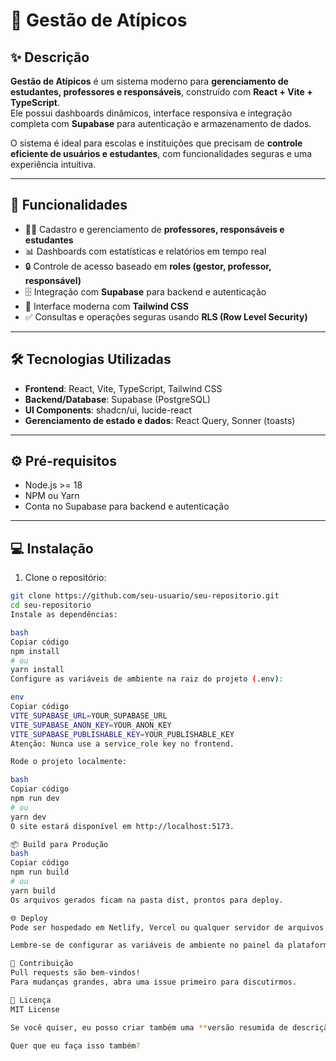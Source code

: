 # 🎯 Gestão de Atípicos

## ✨ Descrição
**Gestão de Atípicos** é um sistema moderno para **gerenciamento de estudantes, professores e responsáveis**, construído com **React + Vite + TypeScript**.  
Ele possui dashboards dinâmicos, interface responsiva e integração completa com **Supabase** para autenticação e armazenamento de dados.

O sistema é ideal para escolas e instituições que precisam de **controle eficiente de usuários e estudantes**, com funcionalidades seguras e uma experiência intuitiva.

---

## 🚀 Funcionalidades

- 👨‍🏫 Cadastro e gerenciamento de **professores, responsáveis e estudantes**  
- 📊 Dashboards com estatísticas e relatórios em tempo real  
- 🔒 Controle de acesso baseado em **roles (gestor, professor, responsável)**  
- 🗄️ Integração com **Supabase** para backend e autenticação  
- 🎨 Interface moderna com **Tailwind CSS**  
- ✅ Consultas e operações seguras usando **RLS (Row Level Security)**  

---

## 🛠 Tecnologias Utilizadas

- **Frontend**: React, Vite, TypeScript, Tailwind CSS  
- **Backend/Database**: Supabase (PostgreSQL)  
- **UI Components**: shadcn/ui, lucide-react  
- **Gerenciamento de estado e dados**: React Query, Sonner (toasts)

---

## ⚙️ Pré-requisitos

- Node.js >= 18  
- NPM ou Yarn  
- Conta no Supabase para backend e autenticação  

---

## 💻 Instalação

1. Clone o repositório:

```bash
git clone https://github.com/seu-usuario/seu-repositorio.git
cd seu-repositorio
Instale as dependências:

bash
Copiar código
npm install
# ou
yarn install
Configure as variáveis de ambiente na raiz do projeto (.env):

env
Copiar código
VITE_SUPABASE_URL=YOUR_SUPABASE_URL
VITE_SUPABASE_ANON_KEY=YOUR_ANON_KEY
VITE_SUPABASE_PUBLISHABLE_KEY=YOUR_PUBLISHABLE_KEY
Atenção: Nunca use a service_role key no frontend.

Rode o projeto localmente:

bash
Copiar código
npm run dev
# ou
yarn dev
O site estará disponível em http://localhost:5173.

📦 Build para Produção
bash
Copiar código
npm run build
# ou
yarn build
Os arquivos gerados ficam na pasta dist, prontos para deploy.

🌐 Deploy
Pode ser hospedado em Netlify, Vercel ou qualquer servidor de arquivos estáticos.

Lembre-se de configurar as variáveis de ambiente no painel da plataforma.

🤝 Contribuição
Pull requests são bem-vindos!
Para mudanças grandes, abra uma issue primeiro para discutirmos.

📄 Licença
MIT License

Se você quiser, eu posso criar também uma **versão resumida de descrição** para o GitHub (aquela frase curta que aparece no topo do repositório), bem chamativa para atrair visitantes.  

Quer que eu faça isso também?
